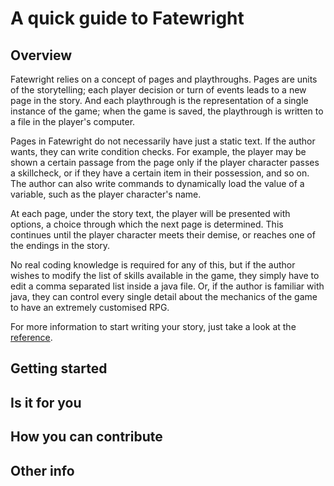 ﻿# A quick guide to Fatewright

## Overview

Fatewright relies on a concept of pages and playthroughs. Pages are units of the storytelling; each player decision or turn of events leads to a new page in the story. And each playthrough is the representation of a single instance of the game; when the game is saved, the playthrough is written to a file in the player's computer.

Pages in Fatewright do not necessarily have just a static text. If the author wants, they can write condition checks. For example, the player may be shown a certain passage from the page only if the player character passes a skillcheck, or if they have a certain item in their possession, and so on. The author can also write commands to dynamically load the value of a variable, such as the player character's name.

At each page, under the story text, the player will be presented with options, a choice through which the next page is determined. This continues until the player character meets their demise, or reaches one of the endings in the story.

No real coding knowledge is required for any of this, but if the author wishes to modify the list of skills available in the game, they simply have to edit a comma separated list inside a java file. Or, if the author is familiar with java, they can control every single detail about the mechanics of the game to have an extremely customised RPG.

For more information to start writing your story, just take a look at the [reference](reference.md).

## Getting started

## Is it for you

## How you can contribute

## Other info
